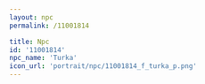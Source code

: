 ```yaml
---
layout: npc
permalink: /11001814

title: Npc
id: '11001814'
npc_name: 'Turka'
icon_url: 'portrait/npc/11001814_f_turka_p.png'
---
```

